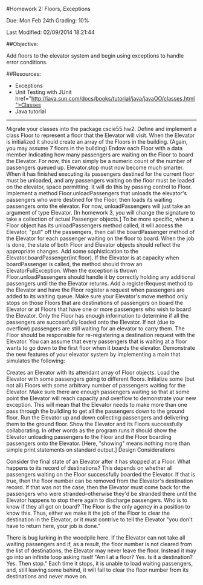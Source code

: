 #Homework 2: Floors, Exceptions

Due: Mon Feb 24th
Grading: 10%

Last Modified: 02/09/2014 18:21:44

##Objective: 

Add floors to the elevator system and begin using exceptions to handle error conditions.

##Resources:

* Exceptions
* Unit Testing with JUnit href="http://java.sun.com/docs/books/tutorial/java/javaOO/classes.html">Classes
* Java tutorial

--------------------

Migrate your classes into the package cscie55.hw2.
Define and implement a class Floor to represent a floor that the Elevator will visit. When the Elevator is initialized it should create an array of the Floors in the building. (Again, you may assume 7 floors in the building)
Endow each Floor with a data member indicating how many passengers are waiting on the Floor to board the Elevator. For now, this can simply be a numeric count of the number of passengers queued up.
Elevator.stop must now become much smarter. When it has finished executing its passengers destined for the current floor must be unloaded, and any passengers waiting on the floor must be loaded on the elevator, space permitting. It will do this by passing control to Floor.
Implement a method Floor.unloadPassengers that unloads the elevator's passengers who were destined for the Floor, then loads its waiting passengers onto the elevator. For now, unloadPassengers will just take an argument of type Elevator. [In homework 3, you will change the signature to take a collection of actual Passenger objects.] To be more specific, when a Floor object has its unloadPassengers method called, it will access the Elevator, "pull" off the passengers, then call the boardPassenger method of the Elevator for each passenger waiting on the floor to board. When the job is done, the state of both Floor and Elevator objects should reflect the appropriate changes.
Add some sophistication to the Elevator.boardPassenger(int floor). If the Elevator is at capacity when boardPassenger is called, the method should throw an ElevatorFullException. When the exception is thrown Floor.unloadPassengers should handle it by correctly holding any additional passengers until the the Elevator returns.
Add a registerRequest method to the Elevator and have the Floor register a request when passengers are added to its waiting queue. Make sure your Elevator's move method only stops on those Floors that are destinations of passengers on board the Elevator or at Floors that have one or more passengers who wish to board the Elevator.
Only the Floor has enough information to determine if all the passengers are successfully loaded onto the Elevator. If not (due to overflow) passengers are still waiting for an elevator to carry them. The Floor should be responsible for re-registering a destination request with the Elevator.
You can assume that every passengers that is waiting at a floor wants to go down to the first floor when it boards the elevator.
Demonstrate the new features of your elevator system by implementing a main that simulates the following:

Creates an Elevator with its attendant array of Floor objects.
Load the Elevator with some passengers going to different floors.
Initialize some (but not all) Floors with some arbitrary number of passengers waiting for the Elevator. Make sure there are enough passengers waiting so that at some point the Elevator will reach capacity and overflow to demonstrate your new exception. This will mean that the Elevator needs to make more than one pass through the buildling to get all the passengers down to the ground floor.
Run the Elevator up and down collecting passengers and delivering them to the ground floor.
Show the Elevator and its Floors successfully collaborating. In other words as the program runs it should show the Elevator unloading passengers to the Floor and the Floor boarding passengers onto the Elevator. [Here, "showing" means nothing more than simple print statements on standard output.]
Design Considerations

Consider the final state of an Elevator after it has stopped at a Floor. What happens to its record of destinations? This depends on whether all passengers waiting on the Floor successfully boarded the Elevator. If that is true, then the floor number can be removed from the Elevator's destination record. If that was not the case, then the Elevator must come back for the passengers who were stranded–otherwise they'd be stranded there until the Elevator happens to stop there again to discharge passengers. Who is to know if they all got on board? The Floor is the only agency in a position to know this. Thus, either we make it the job of the Floor to clear the destination in the Elevator, or it must contrive to tell the Elevator "you don't have to return here, your job is done."

There is bug lurking in the woodpile here. If the Elevator can not take all waiting passengers and if, as a result, the floor number is not cleared from the list of destinations, the Elevator may never leave the floor. Instead it may go into an infinite loop asking itself "Am I at a floor? Yes. Is it a destination? Yes. Then stop." Each time it stops, it is unable to load waiting passengers, and, still leaving some behind, it will fail to clear the floor number from its destinations and never move on.

 
